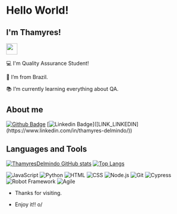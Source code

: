 # Hello World! 

## I'm Thamyres!

 <img src=https://github.com/TheDudeThatCode/TheDudeThatCode/blob/master/Assets/Earth.gif width="30">

 
:computer: I'm Quality Assurance Student!

:house_with_garden: I’m from Brazil.

:books: I’m currently learning everything about QA.


## About me

[![Github Badge](https://img.shields.io/badge/-Github-000?style=flat-square&logo=Github&logoColor=white&link=LINK_GIT)]([LINK_GIT](https://github.com/ThamyresDelmindo)])
[![Linkedin Badge](https://img.shields.io/badge/-LinkedIn-blue?style=flat-square&logo=Linkedin&logoColor=white&link=[LINK_LINKEDIN](https://www.linkedin.com/in/thamyres-delmindo/))]([LINK_LINKEDIN](https://www.linkedin.com/in/thamyres-delmindo/))

## Languages and Tools

[![ThamyresDelmindo GitHub stats](https://github-readme-stats.vercel.app/api?username=ThamyresDelmindo)](https://github.com/ThamyresDelmindo/github-readme-stats)        [![Top Langs](https://github-readme-stats.vercel.app/api/top-langs/?username=ThamyresDelmindo&layout=compact)](https://github.com/ThamyresDelmindo/github-readme-stats)


![JavaScript](https://img.shields.io/badge/JavaScript-323330?style=for-the-badge&logo=javascript&logoColor=F7DF1E)  ![Python](https://img.shields.io/badge/Python-3776AB?style=for-the-badge&logo=python&logoColor=white)  ![HTML](https://img.shields.io/badge/HTML-E34F26?style=for-the-badge&logo=html5&logoColor=white)  ![CSS](https://img.shields.io/badge/CSS-1572B6?style=for-the-badge&logo=css3&logoColor=white)  ![Node.js](https://img.shields.io/badge/Node.js-339933?style=for-the-badge&logo=nodedotjs&logoColor=white)  ![Git](https://img.shields.io/badge/Git-F05032?style=for-the-badge&logo=git&logoColor=white)  ![Cypress](https://img.shields.io/badge/Cypress-17202C?style=for-the-badge&logo=cypress&logoColor=white)  ![Robot Framework](https://img.shields.io/badge/Robot_Framework-000000?style=for-the-badge&logo=robot-framework&logoColor=white)  ![Agile](https://img.shields.io/badge/Agile-009688?style=for-the-badge&logo=agile&logoColor=white)


- Thanks for visiting.

- Enjoy it!! o/

